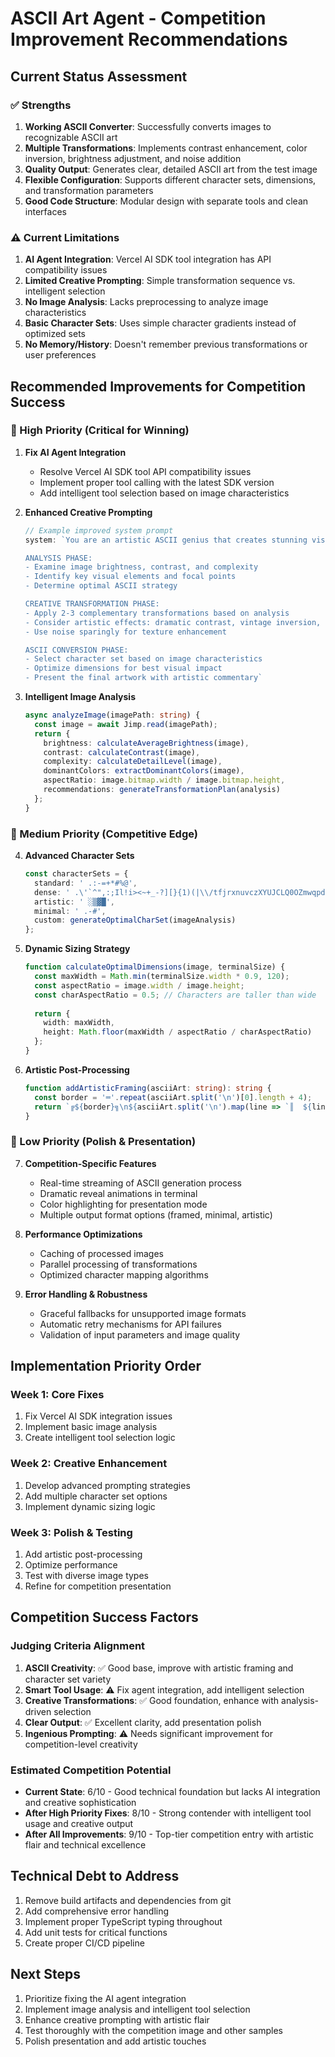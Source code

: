 # ASCII Art Agent - Competition Improvement Recommendations

## Current Status Assessment

### ✅ Strengths
1. **Working ASCII Converter**: Successfully converts images to recognizable ASCII art
2. **Multiple Transformations**: Implements contrast enhancement, color inversion, brightness adjustment, and noise addition
3. **Quality Output**: Generates clear, detailed ASCII art from the test image
4. **Flexible Configuration**: Supports different character sets, dimensions, and transformation parameters
5. **Good Code Structure**: Modular design with separate tools and clean interfaces

### ⚠️ Current Limitations
1. **AI Agent Integration**: Vercel AI SDK tool integration has API compatibility issues
2. **Limited Creative Prompting**: Simple transformation sequence vs. intelligent selection
3. **No Image Analysis**: Lacks preprocessing to analyze image characteristics
4. **Basic Character Sets**: Uses simple character gradients instead of optimized sets
5. **No Memory/History**: Doesn't remember previous transformations or user preferences

## Recommended Improvements for Competition Success

### 🎯 High Priority (Critical for Winning)

1. **Fix AI Agent Integration**
   - Resolve Vercel AI SDK tool API compatibility issues
   - Implement proper tool calling with the latest SDK version
   - Add intelligent tool selection based on image characteristics

2. **Enhanced Creative Prompting**
   ```typescript
   // Example improved system prompt
   system: `You are an artistic ASCII genius that creates stunning visual art from images.
   
   ANALYSIS PHASE:
   - Examine image brightness, contrast, and complexity
   - Identify key visual elements and focal points
   - Determine optimal ASCII strategy
   
   CREATIVE TRANSFORMATION PHASE:
   - Apply 2-3 complementary transformations based on analysis
   - Consider artistic effects: dramatic contrast, vintage inversion, dreamy brightness
   - Use noise sparingly for texture enhancement
   
   ASCII CONVERSION PHASE:
   - Select character set based on image characteristics
   - Optimize dimensions for best visual impact
   - Present the final artwork with artistic commentary`
   ```

3. **Intelligent Image Analysis**
   ```typescript
   async analyzeImage(imagePath: string) {
     const image = await Jimp.read(imagePath);
     return {
       brightness: calculateAverageBrightness(image),
       contrast: calculateContrast(image),
       complexity: calculateDetailLevel(image),
       dominantColors: extractDominantColors(image),
       aspectRatio: image.bitmap.width / image.bitmap.height,
       recommendations: generateTransformationPlan(analysis)
     };
   }
   ```

### 🎨 Medium Priority (Competitive Edge)

4. **Advanced Character Sets**
   ```typescript
   const characterSets = {
     standard: ' .:-=+*#%@',
     dense: ' .\'`^",:;Il!i><~+_-?][}{1)(|\\/tfjrxnuvczXYUJCLQ0OZmwqpdbkhao*#MW&8%B@$',
     artistic: ' ░▒▓█',
     minimal: ' .-#',
     custom: generateOptimalCharSet(imageAnalysis)
   };
   ```

5. **Dynamic Sizing Strategy**
   ```typescript
   function calculateOptimalDimensions(image, terminalSize) {
     const maxWidth = Math.min(terminalSize.width * 0.9, 120);
     const aspectRatio = image.width / image.height;
     const charAspectRatio = 0.5; // Characters are taller than wide
     
     return {
       width: maxWidth,
       height: Math.floor(maxWidth / aspectRatio / charAspectRatio)
     };
   }
   ```

6. **Artistic Post-Processing**
   ```typescript
   function addArtisticFraming(asciiArt: string): string {
     const border = '═'.repeat(asciiArt.split('\n')[0].length + 4);
     return `╔${border}╗\n${asciiArt.split('\n').map(line => `║  ${line}  ║`).join('\n')}\n╚${border}╝`;
   }
   ```

### 🚀 Low Priority (Polish & Presentation)

7. **Competition-Specific Features**
   - Real-time streaming of ASCII generation process
   - Dramatic reveal animations in terminal
   - Color highlighting for presentation mode
   - Multiple output format options (framed, minimal, artistic)

8. **Performance Optimizations**
   - Caching of processed images
   - Parallel processing of transformations
   - Optimized character mapping algorithms

9. **Error Handling & Robustness**
   - Graceful fallbacks for unsupported image formats
   - Automatic retry mechanisms for API failures
   - Validation of input parameters and image quality

## Implementation Priority Order

### Week 1: Core Fixes
1. Fix Vercel AI SDK integration issues
2. Implement basic image analysis
3. Create intelligent tool selection logic

### Week 2: Creative Enhancement
1. Develop advanced prompting strategies
2. Add multiple character set options
3. Implement dynamic sizing logic

### Week 3: Polish & Testing
1. Add artistic post-processing
2. Optimize performance
3. Test with diverse image types
4. Refine for competition presentation

## Competition Success Factors

### Judging Criteria Alignment
1. **ASCII Creativity**: ✅ Good base, improve with artistic framing and character set variety
2. **Smart Tool Usage**: ⚠️ Fix agent integration, add intelligent selection
3. **Creative Transformations**: ✅ Good foundation, enhance with analysis-driven selection
4. **Clear Output**: ✅ Excellent clarity, add presentation polish
5. **Ingenious Prompting**: ⚠️ Needs significant improvement for competition-level creativity

### Estimated Competition Potential
- **Current State**: 6/10 - Good technical foundation but lacks AI integration and creative sophistication
- **After High Priority Fixes**: 8/10 - Strong contender with intelligent tool usage and creative output
- **After All Improvements**: 9/10 - Top-tier competition entry with artistic flair and technical excellence

## Technical Debt to Address
1. Remove build artifacts and dependencies from git
2. Add comprehensive error handling
3. Implement proper TypeScript typing throughout
4. Add unit tests for critical functions
5. Create proper CI/CD pipeline

## Next Steps
1. Prioritize fixing the AI agent integration
2. Implement image analysis and intelligent tool selection
3. Enhance creative prompting with artistic flair
4. Test thoroughly with the competition image and other samples
5. Polish presentation and add artistic touches